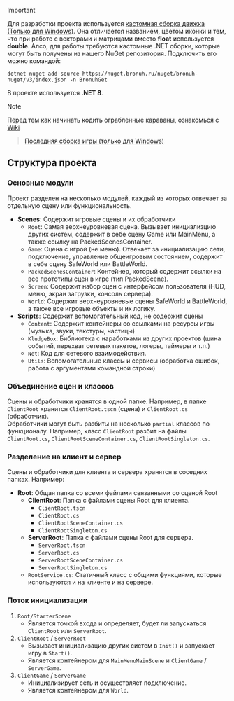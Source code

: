 > [!IMPORTANT]
> Для разработки проекта используется [кастомная сборка движка (Только для Windows)](https://cloud.abro.cc/s/ctYQn7TRaLngYa6). Она отличается названием, цветом иконки и тем, что при работе с векторами и матрицами вместо **float** используется **double**.
> Алсо, для работы требуются кастомные .NET сборки, которые могут быть получены из нашего NuGet репозитория. Подключить его можно командой:
> ```
> dotnet nuget add source https://nuget.bronuh.ru/nuget/bronuh-nuget/v3/index.json -n BronuhGet
> ```
> В проекте используется **.NET 8**.

> [!NOTE]
> Перед тем как начинать кодить ограбленные караваны, ознакомься с [Wiki](https://github.com/AbroGames/NeonWarfare/wiki)

> [Последняя сборка игры (только для Windows)](https://cloud.abro.cc/s/eHji3prB9HE2D4g)

## Структура проекта
### Основные модули
Проект разделен на несколько модулей, каждый из которых отвечает за отдельную сцену или функциональность.

- **Scenes**: Содержит игровые сцены и их обработчики
  - `Root`: Самая верхнеуровневая сцена. Вызывает инициализцию других систем, содержит в себе сцену Game или MainMenu, а также ссылку на PackedScenesContainer.
  - `Game`: Сцена с игрой (не меню). Отвечает за инициализацию сети, подключение, управление общеигровым состоянием, содержит в себе сцену SafeWorld или BattleWorld.
  - `PackedScenesContainer`: Контейнер, который содержит ссылки на все прототипы сцен в игре (тип PackedScene).
  - `Screen`: Содержит набор сцен с интерфейсом пользователя (HUD, меню, экран загрузки, консоль сервера).
  - `World`: Содержит верхнеуровневые сцены SafeWorld и BattleWorld, а также все игровые объекты и их логику.
- **Scripts**: Содержит вспомогательный код, не содержит сцены
  - `Content`: Содержит контейнеры со ссылками на ресурсы игры (музыка, звуки, текстуры, частицы)
  - `KludgeBox`: Библиотека с наработками из других проектов (шина событий, перехват сетевых пакетов, логеры, таймеры и т.п.)
  - `Net`: Код для сетевого взаимодействия.
  - `Utils`: Вспомогательные классы и сервисы (обработка ошибок, работа с аргументами командной строки)

### Объединение сцен и классов
Сцены и обработчики хранятся в одной папке. Например, в папке `ClientRoot` хранится `ClientRoot.tscn` (сцена) и `ClientRoot.cs` (обработчик).  
Обработчики могут быть разбиты на несколько `partial` классов по функционалу. Например, класс `ClientRoot` разбит на файлы `ClientRoot.cs`, `ClientRootSceneContainer.cs`, `ClientRootSingleton.cs`.

### Разделение на клиент и сервер
Сцены и обработчики для клиента и сервера хранятся в соседних папках. Например:
- **Root**: Общая папка со всеми файлами связанными со сценой Root
  - **ClientRoot**: Папка с файлами сцены Root для клиента.
    - `ClientRoot.tscn`
    - `ClientRoot.cs`
    - `ClientRootSceneContainer.cs`
    - `ClientRootSingleton.cs`
  - **ServerRoot**: Папка с файлами сцены Root для сервера.
    - `ServerRoot.tscn`
    - `ServerRoot.cs`
    - `ServerRootSceneContainer.cs`
    - `ServerRootSingleton.cs`
  - `RootService.cs`: Статичный класс с общими функциями, которые используются и на клиенте и на сервере.

### Поток инициализации
1. `Root/StarterScene`
    - Является точкой входа и определяет, будет ли запускаться `ClientRoot` или `ServerRoot`.
2. `ClientRoot` / `ServerRoot`
    - Вызывает инициализацию других систем в `Init()` и запускает игру в `Start()`.
    - Является контейнером для `MainMenuMainScene` и `ClientGame` / `ServerGame`.
3. `ClientGame` / `ServerGame`
    - Инициализирует сеть и осуществляет подключение.
    - Является контейнером для `World`.

